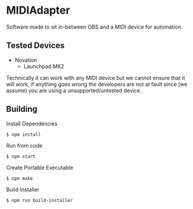 # MIDIAdapter
Software made to sit in-between OBS and a MIDI device for automation.

## Tested Devices
- Novation
  - Launchpad MK2

Technically it can work with any MIDI device but we cannot ensure that it will work, if anything goes wrong the developers are not at fault since (we assume) you are using a unsupported/untested device.

## Building
Install Dependencies
```
$ npm install
```

Run from code
```
$ npm start
```

Create Portable Executable
```
$ npm make
```

Build Installer
```
$ npm run build-installer
```
